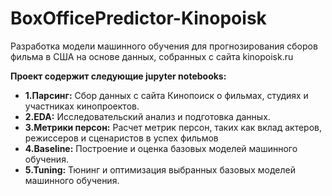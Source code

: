 # BoxOfficePredictor-Kinopoisk
Разработка модели машинного обучения для прогнозирования сборов фильма в США на основе данных, собранных с сайта kinopoisk.ru

**Проект содержит следующие jupyter notebooks:**

- **1.Парсинг:** Сбор данных с сайта Кинопоиск о фильмах, студиях и участниках кинопроектов.
- **2.EDA:** Исследовательский анализ и подготовка данных.
- **3.Метрики персон:** Расчет метрик персон, таких как вклад актеров, режиссеров и сценаристов в успех фильмов
- **4.Baseline:** Построение и оценка базовых моделей машинного обучения.
- **5.Tuning:** Тюнинг и оптимизация выбранных базовых моделей машинного обучения.

